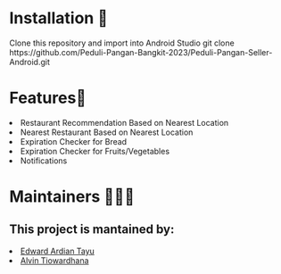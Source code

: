 <h1>Installation 🔨</h1>
Clone this repository and import into Android Studio
git clone https://github.com/Peduli-Pangan-Bangkit-2023/Peduli-Pangan-Seller-Android.git
<h1>Features📱</h1>
<li>Restaurant Recommendation Based on Nearest Location</li>
<li>Nearest Restaurant Based on Nearest Location</li>
<li>Expiration Checker for Bread</li>
<li>Expiration Checker for Fruits/Vegetables</li>
<li>Notifications</li>
<h1>Maintainers 🧑‍🤝‍🧑</h1>
<h2>This project is mantained by:</h2>
<li>
  <a href="https://github.com/edwardardian">Edward Ardian Tayu</a> 
</li>
<li>
  <a href="https://github.com/alvin006">Alvin Tiowardhana</a>
</li>

